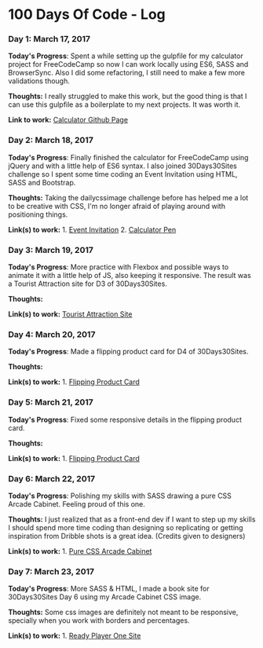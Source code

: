 # 100 Days Of Code - Log

### Day 1: March 17, 2017

**Today's Progress**: Spent a while setting up the gulpfile for my calculator project for FreeCodeCamp so now I can work locally using ES6, SASS and BrowserSync. Also I did some refactoring, I still need to make a few more validations though.

**Thoughts:** I really struggled to make this work, but the good thing is that I can use this gulpfile as a boilerplate to my next projects. It was worth it.

**Link to work:** [Calculator Github Page](https://github.com/gilsjhonny/retro-js-calculator)

### Day 2: March 18, 2017

**Today's Progress**: Finally finished the calculator for FreeCodeCamp using jQuery and with a little help of ES6 syntax. I also joined 30Days30Sites challenge so I spent some time coding an Event Invitation using HTML, SASS and Bootstrap.

**Thoughts:** Taking the dailycssimage challenge before has helped me a lot to be creative with CSS, I'm no longer afraid of playing around with positioning things.

**Link(s) to work:** 1. [Event Invitation](http://codepen.io/gilsjhonny/full/evyewX/)
2. [Calculator Pen](http://codepen.io/gilsjhonny/full/EWvONx/)

### Day 3: March 19, 2017

**Today's Progress**: More practice with Flexbox and possible ways to animate it with a little help of JS, also keeping it responsive. The result was a Tourist Attraction site for D3 of 30Days30Sites.

**Thoughts:**

**Link(s) to work:** [Tourist Attraction Site](http://codepen.io/gilsjhonny/full/BWJqeN/)

### Day 4: March 20, 2017

**Today's Progress**: Made a flipping product card for D4 of 30Days30Sites.

**Thoughts:**

**Link(s) to work:** 1. [Flipping Product Card](http://codepen.io/gilsjhonny/full/wJyNrZ/)

### Day 5: March 21, 2017

**Today's Progress**: Fixed some responsive details in the flipping product card.

**Thoughts:**

**Link(s) to work:** 1. [Flipping Product Card](http://codepen.io/gilsjhonny/full/wJyNrZ/)

### Day 6: March 22, 2017

**Today's Progress**: Polishing my skills with SASS drawing a pure CSS Arcade Cabinet. Feeling proud of this one.

**Thoughts:** I just realized that as a front-end dev if I want to step up my skills I should spend more time coding than designing so replicating or getting inspiration from Dribble shots is a great idea. (Credits given to designers)

**Link(s) to work:** 1. [Pure CSS Arcade Cabinet](http://codepen.io/gilsjhonny/full/xqjKzg/)

### Day 7: March 23, 2017

**Today's Progress**: More SASS & HTML, I made a book site for 30Days30Sites Day 6 using my Arcade Cabinet CSS image.

**Thoughts:** Some css images are definitely not meant to be responsive, specially when you work with borders and percentages.

**Link(s) to work:** 1. [Ready Player One Site](http://codepen.io/gilsjhonny/full/PpeMyW/)
